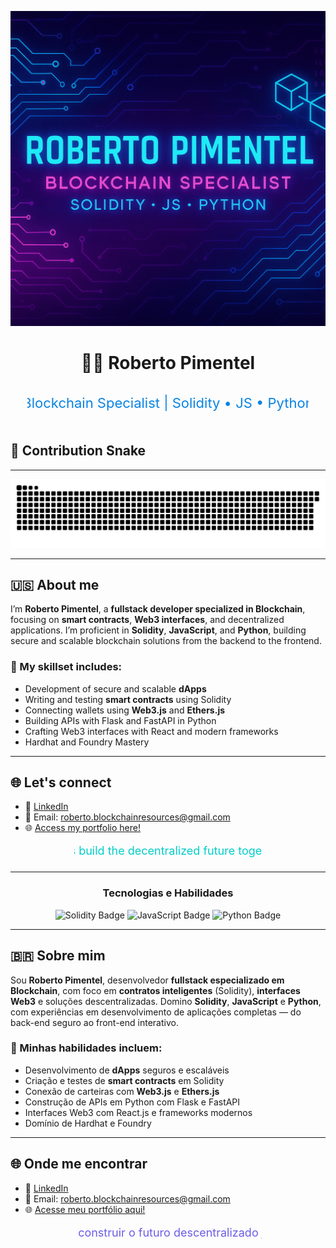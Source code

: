 <p align="center">
  <img src="./assets/banner.png" alt="Banner Roberto Pimentel" style="animation: pulse 2s infinite; max-width: 100%;" />
</p>

<h1 align="center">👨‍💻 Roberto Pimentel</h1>

<p align="center">
  <svg width="450" height="60">
    <text x="50%" y="50%" dominant-baseline="middle" text-anchor="middle" font-size="22" fill="#0984e3">
      Blockchain Specialist | Solidity • JS • Python
    </text>
  </svg>
</p>

## 🐍 Contribution Snake

---

<div align="center">
<img src="https://raw.githubusercontent.com/beto-rocha-blockchain/beto-rocha-blockchain/output/github-contribution-grid-snake.svg" alt="Snake animation" />
</div>

---

## 🇺🇸 About me

I’m **Roberto Pimentel**, a **fullstack developer specialized in Blockchain**, focusing on **smart contracts**, **Web3 interfaces**, and decentralized applications. I’m proficient in **Solidity**, **JavaScript**, and **Python**, building secure and scalable blockchain solutions from the backend to the frontend.

### 💼 My skillset includes:

- Development of secure and scalable **dApps**
- Writing and testing **smart contracts** using Solidity
- Connecting wallets using **Web3.js** and **Ethers.js**
- Building APIs with Flask and FastAPI in Python
- Crafting Web3 interfaces with React and modern frameworks
- Hardhat and Foundry Mastery

---

## 🌐 Let's connect

- 💼 [LinkedIn](https://www.linkedin.com/in/robertoblockchainresources)
- 📧 Email: roberto.blockchainresources@gmail.com
- 🌐 [Access my portfolio here!](https://beto-rocha-blockchain.github.io/beto-rocha-blockchain/)

<p align="center">
  <svg width="300" height="30">
    <text x="50%" y="50%" dominant-baseline="middle" text-anchor="middle" font-size="18" fill="#00cec9">
      Let's build the decentralized future together!
    </text>
  </svg>
</p>

---

<h3 align="center">Tecnologias e Habilidades</h3>

<p align="center">
  <img src="https://img.shields.io/badge/Solidity-Expert-brightgreen?style=for-the-badge&logo=ethereum" alt="Solidity Badge" />
  <img src="https://img.shields.io/badge/JavaScript-Advanced-yellow?style=for-the-badge&logo=javascript" alt="JavaScript Badge" />
  <img src="https://img.shields.io/badge/Python-Intermediate-blue?style=for-the-badge&logo=python" alt="Python Badge" />
</p>

---

## 🇧🇷 Sobre mim

Sou **Roberto Pimentel**, desenvolvedor **fullstack especializado em Blockchain**, com foco em **contratos inteligentes** (Solidity), **interfaces Web3** e soluções descentralizadas. Domino **Solidity**, **JavaScript** e **Python**, com experiências em desenvolvimento de aplicações completas — do back-end seguro ao front-end interativo.

### 💼 Minhas habilidades incluem:

- Desenvolvimento de **dApps** seguros e escaláveis
- Criação e testes de **smart contracts** em Solidity
- Conexão de carteiras com **Web3.js** e **Ethers.js**
- Construção de APIs em Python com Flask e FastAPI
- Interfaces Web3 com React.js e frameworks modernos
- Domínio de Hardhat e Foundry

---

## 🌐 Onde me encontrar

- 💼 [LinkedIn](https://www.linkedin.com/in/robertoblockchainresources)
- 📧 Email: roberto.blockchainresources@gmail.com
- 🌐 [Acesse meu portfólio aqui!](https://beto-rocha-blockchain.github.io/beto-rocha-blockchain/)

<p align="center">
  <svg width="300" height="30">
    <text x="50%" y="50%" dominant-baseline="middle" text-anchor="middle" font-size="18" fill="#6c5ce7">
      Vamos construir o futuro descentralizado juntos!
    </text>
  </svg>
</p>
